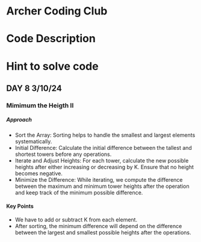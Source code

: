 # Archer Coding Club
# Code Description

# Hint to solve code

## DAY 8 3/10/24
   ### Mimimum the Heigth II
  ##### Approach
  - Sort the Array: Sorting helps to handle the smallest and largest elements systematically.
  - Initial Difference: Calculate the initial difference between the tallest and shortest towers before any operations.
  - Iterate and Adjust Heights: For each tower, calculate the new possible heights after either increasing or decreasing by K. Ensure that no height becomes negative.
  - Minimize the Difference: While iterating, we compute the difference between the maximum and minimum tower heights after the operation and keep track of the minimum possible difference.


  #### Key Points 
  - We have to add or subtract K from each element.
  - After sorting, the minimum difference will depend on the difference between the largest and smallest possible heights after the operations.